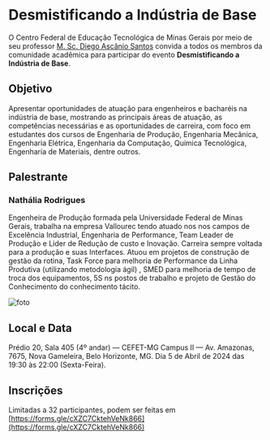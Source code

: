 <link rel="stylesheet" type="text/css" href="style.css"></link>

# Desmistificando a Indústria de Base

O Centro Federal de Educação Tecnológica de Minas Gerais por meio de seu professor [M. Sc. Diego Ascânio Santos](mailto:ascanio@cefetmg.br) convida a todos os membros da comunidade acadêmica para participar do evento **Desmistificando a Indústria de Base**.

## Objetivo

Apresentar oportunidades de atuação para engenheiros e bacharéis na indústria de base, mostrando as principais áreas de atuação, as competências necessárias e as oportunidades de carreira, com foco em estudantes dos cursos de Engenharia de Produção, Engenharia Mecânica, Engenharia Elétrica, Engenharia da Computação, Química Tecnológica, Engenharia de Materiais, dentre outros.

## Palestrante

<div class="flex-container" markdown="1">
<div class="flex-item" markdown="1">

### Nathália Rodrigues

Engenheira de Produção formada pela Universidade Federal de Minas Gerais, trabalha na empresa Vallourec tendo atuado nos nos campos de Excelência Industrial, Engenharia de Performance, Team Leader de Produção e Lider de Redução de custo e Inovação. Carreira sempre voltada para a produção e suas Interfaces. Atuou em projetos de construção de gestão da rotina, Task Force para melhoria de Performance da Linha Produtiva (utilizando metodologia ágil) , SMED para melhoria de tempo de troca dos equipamentos, 5S ns postos de trabalho e projeto de Gestão do Conhecimento do conhecimento tácito.

</div>
<div class="flex-item" markdown="1">

![foto](https://i.imgur.com/2rICjgO.jpeg)

</div>
</div>

## Local e Data

Prédio 20, Sala 405 (4º andar) — CEFET-MG Campus II — Av. Amazonas, 7675, Nova Gameleira, Belo Horizonte, MG.
Dia 5 de Abril de 2024 das 19:30 às 22:00 (Sexta-Feira).

## Inscrições

Limitadas a 32 participantes, podem ser feitas em [https://forms.gle/cXZC7CktehVeNk866](https://forms.gle/cXZC7CktehVeNk866)
